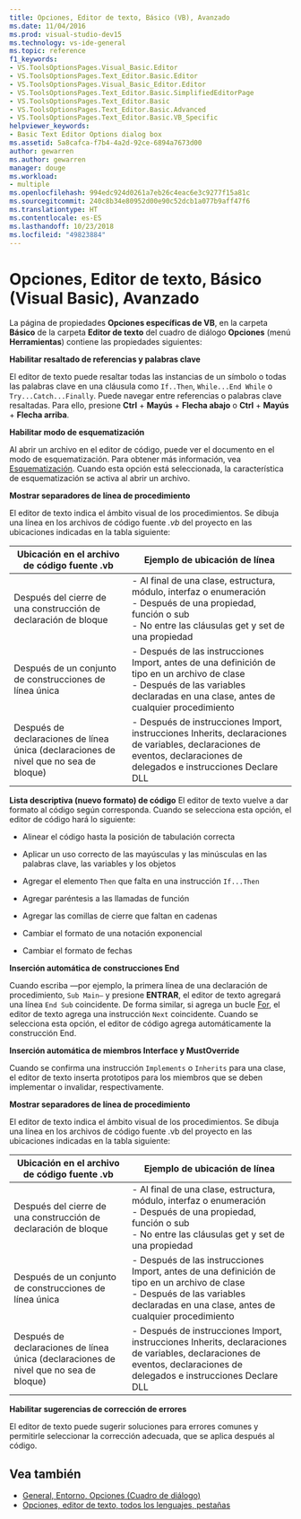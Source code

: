```yaml
---
title: Opciones, Editor de texto, Básico (VB), Avanzado
ms.date: 11/04/2016
ms.prod: visual-studio-dev15
ms.technology: vs-ide-general
ms.topic: reference
f1_keywords:
- VS.ToolsOptionsPages.Visual_Basic.Editor
- VS.ToolsOptionsPages.Text_Editor.Basic.Editor
- VS.ToolsOptionsPages.Visual_Basic_Editor.Editor
- VS.ToolsOptionsPages.Text_Editor.Basic.SimplifiedEditorPage
- VS.ToolsOptionsPages.Text_Editor.Basic
- VS.ToolsOptionsPages.Text_Editor.Basic.Advanced
- VS.ToolsOptionsPages.Text_Editor.Basic.VB_Specific
helpviewer_keywords:
- Basic Text Editor Options dialog box
ms.assetid: 5a8cafca-f7b4-4a2d-92ce-6894a7673d00
author: gewarren
ms.author: gewarren
manager: douge
ms.workload:
- multiple
ms.openlocfilehash: 994edc924d0261a7eb26c4eac6e3c9277f15a81c
ms.sourcegitcommit: 240c8b34e80952d00e90c52dcb1a077b9aff47f6
ms.translationtype: HT
ms.contentlocale: es-ES
ms.lasthandoff: 10/23/2018
ms.locfileid: "49823884"
---
```

# <a name="options-text-editor-basic-visual-basic-advanced"></a>Opciones, Editor de texto, Básico (Visual Basic), Avanzado
La página de propiedades **Opciones específicas de VB**, en la carpeta **Básico** de la carpeta **Editor de texto** del cuadro de diálogo **Opciones** (menú **Herramientas**) contiene las propiedades siguientes:

 **Habilitar resaltado de referencias y palabras clave**

El editor de texto puede resaltar todas las instancias de un símbolo o todas las palabras clave en una cláusula como `If..Then`, `While...End While` o `Try...Catch...Finally`. Puede navegar entre referencias o palabras clave resaltadas. Para ello, presione **Ctrl** + **Mayús** + **Flecha abajo** o **Ctrl** + **Mayús** + **Flecha arriba**.

**Habilitar modo de esquematización**

Al abrir un archivo en el editor de código, puede ver el documento en el modo de esquematización. Para obtener más información, vea [Esquematización](../../ide/outlining.md). Cuando esta opción está seleccionada, la característica de esquematización se activa al abrir un archivo.

**Mostrar separadores de línea de procedimiento**

El editor de texto indica el ámbito visual de los procedimientos. Se dibuja una línea en los archivos de código fuente *.vb* del proyecto en las ubicaciones indicadas en la tabla siguiente:

|Ubicación en el archivo de código fuente .vb|Ejemplo de ubicación de línea|
|---------------------------------|------------------------------|
|Después del cierre de una construcción de declaración de bloque|- Al final de una clase, estructura, módulo, interfaz o enumeración<br />- Después de una propiedad, función o sub<br />- No entre las cláusulas get y set de una propiedad|
|Después de un conjunto de construcciones de línea única|- Después de las instrucciones Import, antes de una definición de tipo en un archivo de clase<br />- Después de las variables declaradas en una clase, antes de cualquier procedimiento|
|Después de declaraciones de línea única (declaraciones de nivel que no sea de bloque)|- Después de instrucciones Import, instrucciones Inherits, declaraciones de variables, declaraciones de eventos, declaraciones de delegados e instrucciones Declare DLL|

 **Lista descriptiva (nuevo formato) de código** El editor de texto vuelve a dar formato al código según corresponda. Cuando se selecciona esta opción, el editor de código hará lo siguiente:

-   Alinear el código hasta la posición de tabulación correcta

-   Aplicar un uso correcto de las mayúsculas y las minúsculas en las palabras clave, las variables y los objetos

-   Agregar el elemento `Then` que falta en una instrucción `If...Then`

-   Agregar paréntesis a las llamadas de función

-   Agregar las comillas de cierre que faltan en cadenas

-   Cambiar el formato de una notación exponencial

-   Cambiar el formato de fechas

**Inserción automática de construcciones End**

 Cuando escriba —por ejemplo, la primera línea de una declaración de procedimiento, `Sub Main—` y presione **ENTRAR**, el editor de texto agregará una línea `End Sub` coincidente. De forma similar, si agrega un bucle [For](/dotnet/visual-basic/language-reference/statements/for-next-statement), el editor de texto agrega una instrucción `Next` coincidente. Cuando se selecciona esta opción, el editor de código agrega automáticamente la construcción End.

**Inserción automática de miembros Interface y MustOverride**

Cuando se confirma una instrucción `Implements` o `Inherits` para una clase, el editor de texto inserta prototipos para los miembros que se deben implementar o invalidar, respectivamente.

**Mostrar separadores de línea de procedimiento**

El editor de texto indica el ámbito visual de los procedimientos. Se dibuja una línea en los archivos de código fuente .vb del proyecto en las ubicaciones indicadas en la tabla siguiente:

|Ubicación en el archivo de código fuente .vb|Ejemplo de ubicación de línea|
| - | - |
|Después del cierre de una construcción de declaración de bloque|- Al final de una clase, estructura, módulo, interfaz o enumeración<br />- Después de una propiedad, función o sub<br />- No entre las cláusulas get y set de una propiedad|
|Después de un conjunto de construcciones de línea única|- Después de las instrucciones Import, antes de una definición de tipo en un archivo de clase<br />- Después de las variables declaradas en una clase, antes de cualquier procedimiento|
|Después de declaraciones de línea única (declaraciones de nivel que no sea de bloque)|- Después de instrucciones Import, instrucciones Inherits, declaraciones de variables, declaraciones de eventos, declaraciones de delegados e instrucciones Declare DLL|

**Habilitar sugerencias de corrección de errores**

El editor de texto puede sugerir soluciones para errores comunes y permitirle seleccionar la corrección adecuada, que se aplica después al código.

## <a name="see-also"></a>Vea también

- [General, Entorno, Opciones (Cuadro de diálogo)](../../ide/reference/general-environment-options-dialog-box.md)
- [Opciones, editor de texto, todos los lenguajes, pestañas](../../ide/reference/options-text-editor-all-languages-tabs.md)